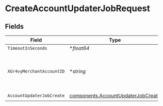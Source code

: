 # CreateAccountUpdaterJobRequest


## Fields

| Field                                                                                    | Type                                                                                     | Required                                                                                 | Description                                                                              | Example                                                                                  |
| ---------------------------------------------------------------------------------------- | ---------------------------------------------------------------------------------------- | ---------------------------------------------------------------------------------------- | ---------------------------------------------------------------------------------------- | ---------------------------------------------------------------------------------------- |
| `TimeoutInSeconds`                                                                       | **float64*                                                                               | :heavy_minus_sign:                                                                       | N/A                                                                                      |                                                                                          |
| `XGr4vyMerchantAccountID`                                                                | **string*                                                                                | :heavy_minus_sign:                                                                       | The ID of the merchant account to use for this request.                                  | default                                                                                  |
| `AccountUpdaterJobCreate`                                                                | [components.AccountUpdaterJobCreate](../../models/components/accountupdaterjobcreate.md) | :heavy_check_mark:                                                                       | N/A                                                                                      |                                                                                          |